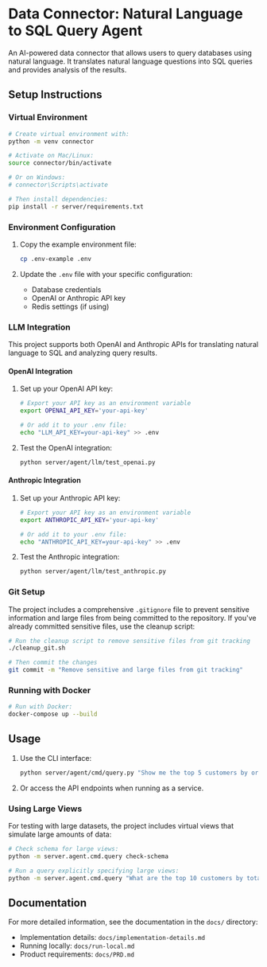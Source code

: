 # Data Connector: Natural Language to SQL Query Agent

An AI-powered data connector that allows users to query databases using natural language. It translates natural language questions into SQL queries and provides analysis of the results.

## Setup Instructions

### Virtual Environment

```bash
# Create virtual environment with:
python -m venv connector

# Activate on Mac/Linux:
source connector/bin/activate

# Or on Windows:
# connector\Scripts\activate

# Then install dependencies:
pip install -r server/requirements.txt
```

### Environment Configuration

1. Copy the example environment file:
   ```bash
   cp .env-example .env
   ```

2. Update the `.env` file with your specific configuration:
   - Database credentials
   - OpenAI or Anthropic API key
   - Redis settings (if using)

### LLM Integration

This project supports both OpenAI and Anthropic APIs for translating natural language to SQL and analyzing query results.

#### OpenAI Integration

1. Set up your OpenAI API key:
   ```bash
   # Export your API key as an environment variable
   export OPENAI_API_KEY='your-api-key'
   
   # Or add it to your .env file:
   echo "LLM_API_KEY=your-api-key" >> .env
   ```

2. Test the OpenAI integration:
   ```bash
   python server/agent/llm/test_openai.py
   ```

#### Anthropic Integration

1. Set up your Anthropic API key:
   ```bash
   # Export your API key as an environment variable
   export ANTHROPIC_API_KEY='your-api-key'
   
   # Or add it to your .env file:
   echo "ANTHROPIC_API_KEY=your-api-key" >> .env
   ```

2. Test the Anthropic integration:
   ```bash
   python server/agent/llm/test_anthropic.py
   ```

### Git Setup

The project includes a comprehensive `.gitignore` file to prevent sensitive information and large files from being committed to the repository. If you've already committed sensitive files, use the cleanup script:

```bash
# Run the cleanup script to remove sensitive files from git tracking
./cleanup_git.sh

# Then commit the changes
git commit -m "Remove sensitive and large files from git tracking"
```

### Running with Docker

```bash
# Run with Docker:
docker-compose up --build
```

## Usage

1. Use the CLI interface:
   ```bash
   python server/agent/cmd/query.py "Show me the top 5 customers by order amount"
   ```

2. Or access the API endpoints when running as a service.

### Using Large Views

For testing with large datasets, the project includes virtual views that simulate large amounts of data:

```bash
# Check schema for large views:
python -m server.agent.cmd.query check-schema

# Run a query explicitly specifying large views:
python -m server.agent.cmd.query "What are the top 10 customers by total order amount using the large_orders_view and large_users_view?" --orchestrate
```

## Documentation

For more detailed information, see the documentation in the `docs/` directory:

- Implementation details: `docs/implementation-details.md`
- Running locally: `docs/run-local.md`
- Product requirements: `docs/PRD.md`
